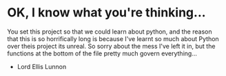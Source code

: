 # OK, I know what you're thinking...
You set this project so that we could learn about python, and the reason that this is so horrifically long is because I've learnt so much about Python over theis project its unreal. So sorry about the mess I've left it in, but the functions at the bottom of the file pretty much govern everything...
- Lord Ellis Lunnon